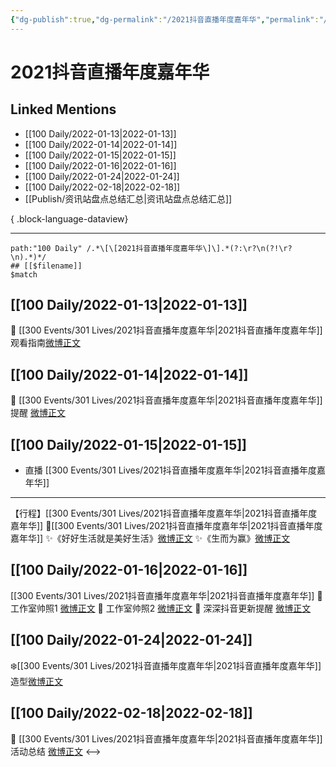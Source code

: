 ```yaml
---
{"dg-publish":true,"dg-permalink":"/2021抖音直播年度嘉年华","permalink":"/2021抖音直播年度嘉年华/","created":"2022-12-22T15:45:21.000+08:00","updated":"2023-08-24T18:33:27.579+08:00"}
---
```


# 2021抖音直播年度嘉年华

## Linked Mentions
- [[100 Daily/2022-01-13\|2022-01-13]]
- [[100 Daily/2022-01-14\|2022-01-14]]
- [[100 Daily/2022-01-15\|2022-01-15]]
- [[100 Daily/2022-01-16\|2022-01-16]]
- [[100 Daily/2022-01-24\|2022-01-24]]
- [[100 Daily/2022-02-18\|2022-02-18]]
- [[Publish/资讯站盘点总结汇总\|资讯站盘点总结汇总]]

{ .block-language-dataview}

---

```expander
path:"100 Daily" /.*\[\[2021抖音直播年度嘉年华\]\].*(?:\r?\n(?!\r?\n).*)*/
## [[$filename]]
$match
```
## [[100 Daily/2022-01-13\|2022-01-13]]
🌟 [[300 Events/301 Lives/2021抖音直播年度嘉年华\|2021抖音直播年度嘉年华]]观看指南[微博正文](https://m.weibo.cn/6466290670/4725185640925361)
## [[100 Daily/2022-01-14\|2022-01-14]]
💫 [[300 Events/301 Lives/2021抖音直播年度嘉年华\|2021抖音直播年度嘉年华]]提醒 [微博正文](https://m.weibo.cn/6466290670/4725652614022540)
## [[100 Daily/2022-01-15\|2022-01-15]]
  - 直播 [[300 Events/301 Lives/2021抖音直播年度嘉年华\|2021抖音直播年度嘉年华]]
---
【行程】[[300 Events/301 Lives/2021抖音直播年度嘉年华\|2021抖音直播年度嘉年华]]
🌟[[300 Events/301 Lives/2021抖音直播年度嘉年华\|2021抖音直播年度嘉年华]]
✨《好好生活就是美好生活》[微博正文](https://m.weibo.cn/6466290670/4726030872875512)
✨《生而为赢》[微博正文](https://m.weibo.cn/6466290670/4726032680095833)
## [[100 Daily/2022-01-16\|2022-01-16]]
[[300 Events/301 Lives/2021抖音直播年度嘉年华\|2021抖音直播年度嘉年华]]
💫 工作室帅照1 [微博正文](https://m.weibo.cn/6466290670/4726292233062886)
💫 工作室帅照2 [微博正文](https://m.weibo.cn/6466290670/4726282111943619)
💫 深深抖音更新提醒 [微博正文](https://m.weibo.cn/6466290670/4726243130346146)
## [[100 Daily/2022-01-24\|2022-01-24]]
❄️[[300 Events/301 Lives/2021抖音直播年度嘉年华\|2021抖音直播年度嘉年华]]造型[微博正文](https://m.weibo.cn/6466290670/4729082892255796)
## [[100 Daily/2022-02-18\|2022-02-18]]
💫 [[300 Events/301 Lives/2021抖音直播年度嘉年华\|2021抖音直播年度嘉年华]]活动总结 [微博正文](https://m.weibo.cn/6466290670/4738347907942434)
<-->